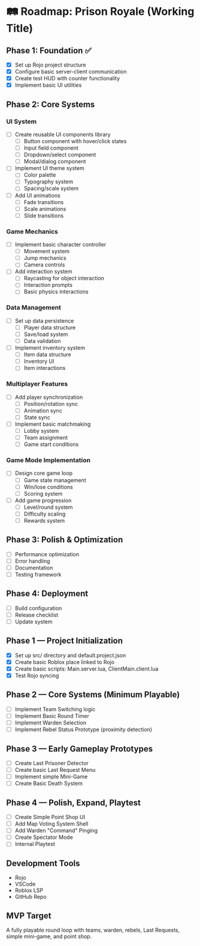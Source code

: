 # 🛤️ Roadmap: Prison Royale (Working Title)

## Phase 1: Foundation ✅
- [x] Set up Rojo project structure
- [x] Configure basic server-client communication
- [x] Create test HUD with counter functionality
- [x] Implement basic UI utilities

## Phase 2: Core Systems
### UI System
- [ ] Create reusable UI components library
  - [ ] Button component with hover/click states
  - [ ] Input field component
  - [ ] Dropdown/select component
  - [ ] Modal/dialog component
- [ ] Implement UI theme system
  - [ ] Color palette
  - [ ] Typography system
  - [ ] Spacing/scale system
- [ ] Add UI animations
  - [ ] Fade transitions
  - [ ] Scale animations
  - [ ] Slide transitions

### Game Mechanics
- [ ] Implement basic character controller
  - [ ] Movement system
  - [ ] Jump mechanics
  - [ ] Camera controls
- [ ] Add interaction system
  - [ ] Raycasting for object interaction
  - [ ] Interaction prompts
  - [ ] Basic physics interactions

### Data Management
- [ ] Set up data persistence
  - [ ] Player data structure
  - [ ] Save/load system
  - [ ] Data validation
- [ ] Implement inventory system
  - [ ] Item data structure
  - [ ] Inventory UI
  - [ ] Item interactions

### Multiplayer Features
- [ ] Add player synchronization
  - [ ] Position/rotation sync
  - [ ] Animation sync
  - [ ] State sync
- [ ] Implement basic matchmaking
  - [ ] Lobby system
  - [ ] Team assignment
  - [ ] Game start conditions

### Game Mode Implementation
- [ ] Design core game loop
  - [ ] Game state management
  - [ ] Win/lose conditions
  - [ ] Scoring system
- [ ] Add game progression
  - [ ] Level/round system
  - [ ] Difficulty scaling
  - [ ] Rewards system

## Phase 3: Polish & Optimization
- [ ] Performance optimization
- [ ] Error handling
- [ ] Documentation
- [ ] Testing framework

## Phase 4: Deployment
- [ ] Build configuration
- [ ] Release checklist
- [ ] Update system

## Phase 1 — Project Initialization
- [x] Set up src/ directory and default.project.json
- [x] Create basic Roblox place linked to Rojo
- [x] Create basic scripts: Main.server.lua, ClientMain.client.lua
- [x] Test Rojo syncing

## Phase 2 — Core Systems (Minimum Playable)
- [ ] Implement Team Switching logic
- [ ] Implement Basic Round Timer
- [ ] Implement Warden Selection
- [ ] Implement Rebel Status Prototype (proximity detection)

## Phase 3 — Early Gameplay Prototypes
- [ ] Create Last Prisoner Detector
- [ ] Create basic Last Request Menu
- [ ] Implement simple Mini-Game
- [ ] Create Basic Death System

## Phase 4 — Polish, Expand, Playtest
- [ ] Create Simple Point Shop UI
- [ ] Add Map Voting System Shell
- [ ] Add Warden "Command" Pinging
- [ ] Create Spectator Mode
- [ ] Internal Playtest

## Development Tools
- Rojo
- VSCode
- Roblox LSP
- GitHub Repo

## MVP Target
A fully playable round loop with teams, warden, rebels, Last Requests, simple mini-game, and point shop.
